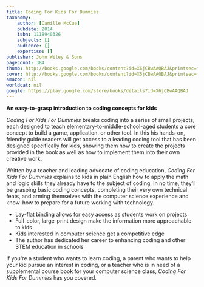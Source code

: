 ```yaml
---
title: Coding For Kids For Dummies
taxonomy:
	author: [Camille McCue]
	pubdate: 2014
	isbn: 1118940326
	subjects: []
	audience: []
	expertise: []
publisher: John Wiley & Sons
pagecount: 384
thumb: http://books.google.com/books/content?id=X6jCBwAAQBAJ&printsec=frontcover&img=1&zoom=2&edge=curl&imgtk=AFLRE73rduFCy1UMLJMIqUd23oclILlg4b-l9nNg3TIzjynh9uPOmhfxZNwgHEkVqyCKK3KWxCM7PZBjCW5HhCLI9VxLkJ3OEuzbqKqiDOq57vv7lQX5i7J-g-hc-4oTFApplokC5xYm&source=gbs_api
cover: http://books.google.com/books/content?id=X6jCBwAAQBAJ&printsec=frontcover&img=1&zoom=6&edge=curl&imgtk=AFLRE70Mzx_I12HLtYtbPdY37m14NkwAHihn6dQyhVLRXf5HBKXRmRN_PetSddgeHl5iZlvReaGMpZXh8lX0twXOvI3aETPM2ggLfNpXM8SvguVPThiZS9ZFhs08EiKaud8SVyBNgRCN&source=gbs_api
amazon: nil
worldcat: nil
google: https://play.google.com/store/books/details?id=X6jCBwAAQBAJ
---
```

<b>An easy-to-grasp introduction to coding concepts for kids</b> <p><i>Coding For Kids For Dummies</i> breaks coding into a series of small projects, each designed to teach elementary-to-middle-school-aged students a core concept to build a game, application, or other tool. In this his hands-on, friendly guide readers will get access to a leading coding tool that has been designed specifically for kids, showing them how to create the projects provided in the book as well as how to implement them into their own creative work.</p> <p>Written by a teacher and leading advocate of coding education, <i>Coding For Kids For Dummies</i> explains to kids in plain English how to apply the math and logic skills they already have to the subject of coding. In no time, they'll be grasping basic coding concepts, completing their very own technical feats, and arming themselves with the computer science experience and know-how to prepare for a future working with technology.</p> <ul> <li>Lay-flat binding allows for easy access as students work on projects</li> <li>Full-color, large-print design make the information more approachable to kids</li> <li>Kids interested in computer science get a competitive edge</li> <li>The author has dedicated her career to enhancing coding and other STEM education in schools</li> </ul> <p>If you're a student who wants to learn coding, a parent who wants to help your kid pursue an interest in coding, or a teacher who is in need of a supplemental course book for your computer science class, <i>Coding For Kids For Dummies</i> has you covered.</p>